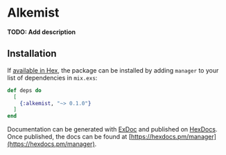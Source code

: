 # Alkemist

**TODO: Add description**

## Installation

If [available in Hex](https://hex.pm/docs/publish), the package can be installed
by adding `manager` to your list of dependencies in `mix.exs`:

```elixir
def deps do
  [
    {:alkemist, "~> 0.1.0"}
  ]
end
```

Documentation can be generated with [ExDoc](https://github.com/elixir-lang/ex_doc)
and published on [HexDocs](https://hexdocs.pm). Once published, the docs can
be found at [https://hexdocs.pm/manager](https://hexdocs.pm/manager).

